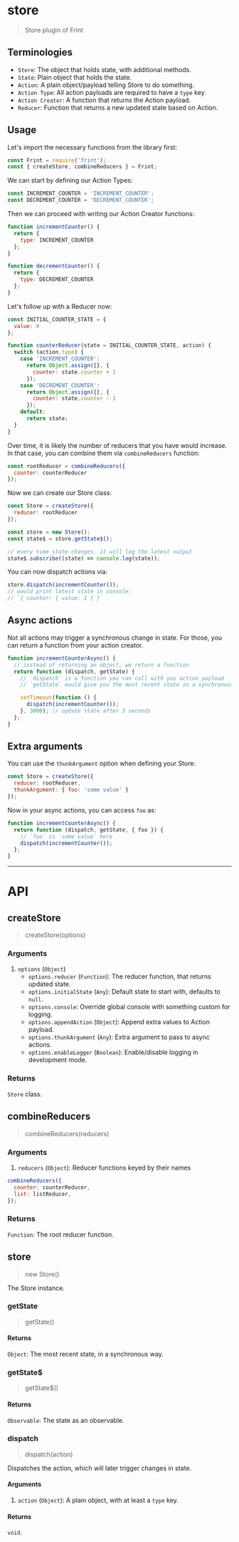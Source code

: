 # store

> Store plugin of Frint

## Terminologies

* `Store`: The object that holds state, with additional methods.
* `State`: Plain object that holds the state.
* `Action`: A plain object/payload telling Store to do something.
* `Action Type`: All action payloads are required to have a `type` key.
* `Action Creator`: A function that returns the Action payload.
* `Reducer`: Function that returns a new updated state based on Action.

## Usage

Let's import the necessary functions from the library first:

```js
const Frint = require('frint');
const { createStore, combineReducers } = Frint;
```

We can start by defining our Action Types:

```js
const INCREMENT_COUNTER = 'INCREMENT_COUNTER';
const DECREMENT_COUNTER = 'DECREMENT_COUNTER';
```

Then we can proceed with writing our Action Creator functions:

```js
function incrementCounter() {
  return {
    type: INCREMENT_COUNTER
  };
}

function decrementCounter() {
  return {
    type: DECREMENT_COUNTER
  };
}
```

Let's follow up with a Reducer now:

```js
const INITIAL_COUNTER_STATE = {
  value: 0
};

function counterReducer(state = INITIAL_COUNTER_STATE, action) {
  switch (action.type) {
    case 'INCREMENT_COUNTER':
      return Object.assign({}, {
        counter: state.counter + 1
      });
    case 'DECREMENT_COUNTER':
      return Object.assign({}, {
        counter: state.counter - 1
      });
    default:
      return state;
  }
}
```

Over time, it is likely the number of reducers that you have would increase. In that case, you can combine them via `combineReducers` function:

```js
const rootReducer = combineReducers({
  counter: counterReducer
});
```

Now we can create our Store class:

```js
const Store = createStore({
  reducer: rootReducer
});

const store = new Store();
const state$ = store.getState$();

// every time state changes, it will log the latest output
state$.subscribe((state) => console.log(state));
```

You can now dispatch actions via:

```js
store.dispatch(incrementCounter());
// would print latest state in console:
// `{ counter: { value: 1 } }`
```

## Async actions

Not all actions may trigger a synchronous change in state. For those, you can return a function from your action creator.

```js
function incrementCounterAsync() {
  // instead of returning an object, we return a function
  return function (dispatch, getState) {
    // `dispatch` is a function you can call with you action payload
    // `getState` would give you the most recent state in a synchronous way

    setTimeout(function () {
      dispatch(incrementCounter());
    }, 3000); // update state after 3 seconds
  };
}
```

## Extra arguments

You can use the `thunkArgument` option when defining your Store:

```js
const Store = createStore({
  reducer: rootReducer,
  thunkArgument: { foo: 'some value' }
});
```

Now in your async actions, you can access `foo` as:

```js
function incrementCounterAsync() {
  return function (dispatch, getState, { foo }) {
    // `foo` is `some value` here
    dispatch(incrementCounter());
  };
}
```

---

# API

## createStore

> createStore(options)

### Arguments

1. `options` (`Object`)
    * `options.reducer` (`Function`): The reducer function, that returns updated state.
    * `options.initialState` (`Any`): Default state to start with, defaults to `null`.
    * `options.console`: Override global console with something custom for logging.
    * `options.appendAction` (`Object`): Append extra values to Action payload.
    * `options.thunkArgument` (`Any`): Extra argument to pass to async actions.
    * `options.enableLogger` (`Boolean`): Enable/disable logging in development mode.

### Returns

`Store` class.

## combineReducers

> combineReducers(reducers)

### Arguments

1. `reducers` (`Object`): Reducer functions keyed by their names

```js
combineReducers({
  counter: counterReducer,
  list: listReducer,
});
```

### Returns

`Function`: The root reducer function.


## store

> new Store()

The Store instance.


### getState

> getState()

#### Returns

`Object`: The most recent state, in a synchronous way.

### getState$

> getState$()

#### Returns

`Observable`: The state as an observable.

### dispatch

> dispatch(action)

Dispatches the action, which will later trigger changes in state.

#### Arguments

1. `action` (`Object`): A plain object, with at least a `type` key.

#### Returns

`void`.

